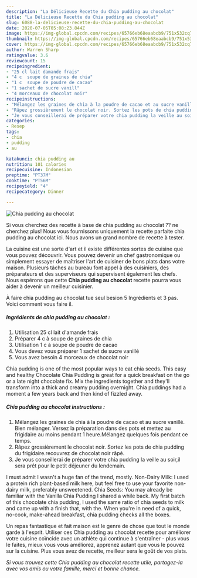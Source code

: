 ```yaml
---
description: "La Délicieuse Recette du Chia pudding au chocolat"
title: "La Délicieuse Recette du Chia pudding au chocolat"
slug: 6088-la-delicieuse-recette-du-chia-pudding-au-chocolat
date: 2020-07-05T05:08:23.844Z
image: https://img-global.cpcdn.com/recipes/65766eb68eaabcb9/751x532cq70/chia-pudding-au-chocolat-photo-principale-de-la-recette.jpg
thumbnail: https://img-global.cpcdn.com/recipes/65766eb68eaabcb9/751x532cq70/chia-pudding-au-chocolat-photo-principale-de-la-recette.jpg
cover: https://img-global.cpcdn.com/recipes/65766eb68eaabcb9/751x532cq70/chia-pudding-au-chocolat-photo-principale-de-la-recette.jpg
author: Warren Sharp
ratingvalue: 3.6
reviewcount: 15
recipeingredient:
- "25 cl lait damande frais"
- "4 c  soupe de graines de chia"
- "1 c  soupe de poudre de cacao"
- "1 sachet de sucre vanill"
- "4 morceaux de chocolat noir"
recipeinstructions:
- "Mélangez les graines de chia à la poudre de cacao et au sucre vanillé. Bien mélanger. Versez la préparation dans des pots et mettez au frigidaire au moins pendant 1 heure.Mélangez quelques fois pendant ce temps."
- "Râpez grossièrement le chocolat noir. Sortez les pots de chia pudding du frigidaire.recouvrez de chocolat noir râpé."
- "Je vous conseillerai de préparer votre chia pudding la veille au soir,il sera prêt pour le petit déjeuner du lendemain."
categories:
- Resep
tags:
- chia
- pudding
- au

katakunci: chia pudding au 
nutrition: 101 calories
recipecuisine: Indonesian
preptime: "PT37M"
cooktime: "PT56M"
recipeyield: "4"
recipecategory: Dinner

---
```



![Chia pudding au chocolat](https://img-global.cpcdn.com/recipes/65766eb68eaabcb9/751x532cq70/chia-pudding-au-chocolat-photo-principale-de-la-recette.jpg)

Si vous cherchez des recette à base de chia pudding au chocolat ?? ne cherchez plus! Nous vous fournissons uniquement la recette parfaite chia pudding au chocolat ici. Nous avons un grand nombre de recette à tester.

La cuisine est une sorte d'art et il existe différentes sortes de cuisine que vous pouvez découvrir. Vous pouvez devenir un chef gastronomique ou simplement essayer de maîtriser l'art de cuisiner de bons plats dans votre maison. Plusieurs tâches au bureau font appel à des cuisiniers, des préparateurs et des superviseurs qui supervisent également les chefs. Nous espérons que cette <strong> Chia pudding au chocolat </strong> recette pourra vous aider à devenir un meilleur cuisinier.

<!--inarticleads1-->

À faire chia pudding au chocolat tue seul besion 5 Ingrédients et 3 pas. Voici comment vous faire il.

##### Ingrédients de chia pudding au chocolat :

1. Utilisation 25 cl lait d&#39;amande frais
1. Préparer 4 c à soupe de graines de chia
1. Utilisation 1 c à soupe de poudre de cacao
1. Vous devez vous préparer 1 sachet de sucre vanillé
1. Vous avez besoin 4 morceaux de chocolat noir


Chia pudding is one of the most popular ways to eat chia seeds. This easy and healthy Chocolate Chia Pudding is great for a quick breakfast on the go or a late night chocolate fix. Mix the ingredients together and they&#39;ll transform into a thick and creamy pudding overnight. Chia puddings had a moment a few years back and then kind of fizzled away. 

<!--inarticleads2-->

##### Chia pudding au chocolat instructions :

1. Mélangez les graines de chia à la poudre de cacao et au sucre vanillé. Bien mélanger. Versez la préparation dans des pots et mettez au frigidaire au moins pendant 1 heure.Mélangez quelques fois pendant ce temps.
1. Râpez grossièrement le chocolat noir. Sortez les pots de chia pudding du frigidaire.recouvrez de chocolat noir râpé.
1. Je vous conseillerai de préparer votre chia pudding la veille au soir,il sera prêt pour le petit déjeuner du lendemain.


I must admit I wasn&#39;t a huge fan of the trend, mostly. Non-Dairy Milk: I used a protein rich plant-based milk here, but feel free to use your favorite non-dairy milk, preferably unsweetened. Chia Seeds: You may already be familiar with the Vanilla Chia Pudding I shared a while back. My first batch of this chocolate chia pudding, I used the same ratio of chia seeds to milk and came up with a finish that, with the. When you&#39;re in need of a quick, no-cook, make-ahead breakfast, chia pudding checks all the boxes. 

<!--inarticleads1-->

<p>
Un repas fantastique et fait maison est le genre de chose que tout le monde garde à l'esprit. Utiliser ces Chia pudding au chocolat recette pour améliorer votre cuisine coïncide avec un athlète qui continue à s'entraîner - plus vous le faites, mieux vous vous améliorez, apprenez autant que vous le pouvez sur la cuisine. Plus vous avez de recette, meilleur sera le goût de vos plats.
</p>

<p>
<i>Si vous trouvez cette Chia pudding au chocolat recette utile, partagez-la avec vos amis ou votre famille, merci et bonne chance.</i>
</p>

